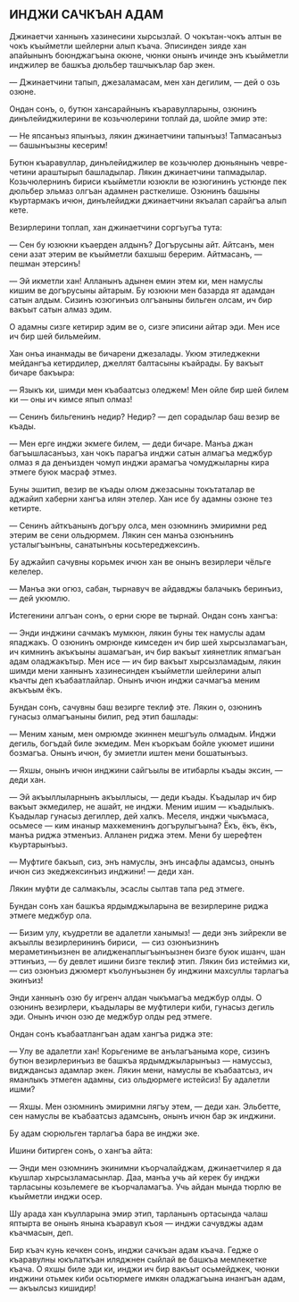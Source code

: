 ## ИНДЖИ САЧКЪАН АДАМ

Джинаетчи ханнынъ хазинесини хырсызлай.
О чокътан-чокъ алтын ве чокъ къыйметли шейлерни алып къача.
Эписинден зияде хан апайынынъ боюнджагъына окюне, чюнки онынъ ичинде энъ къыйметли инджилер ве башкъа дюльбер ташчыкълар бар экен.

— Джинаетчини тапып, джезаламасам, мен хан дегилим, — дей о озь озюне.

Ондан сонъ, о, бутюн хансарайнынъ къаравулларыны, озюнинъ динълейиджилерини ве козьчюлерини топлай да, шойле эмир эте:

— Не япсанъыз япынъыз, лякин джинаетчини тапынъыз!
Тапмасанъыз — башынъызны кесерим!

Бутюн къаравуллар, динълейиджилер ве козьчюлер дюньянынъ чевре-четини араштырып башладылар.
Лякин джинаетчини тапмадылар.
Козьчюлернинъ бириси къыйметли юзюкли ве юзюгининъ устюнде пек дюльбер эльмаз олгъан адамнен расткелише.
Озюнинъ башыны къуртармакъ ичюн, динълейиджи джинаетчини якъалап сарайгъа алып кете.

Везирлерини топлап, хан джинаетчини соргъугъа тута:

— Сен бу юзюкни къаерден алдынъ?
Догърусыны айт.
Айтсанъ, мен сени азат этерим ве къыйметли бахшыш берерим.
Айтмасанъ, — пешман этерсинъ!

— Эй икметли хан!
Алланынъ адынен емин этем ки, мен намуслы кишим ве догърусыны айтарым.
Бу юзюкни мен базарда ят адамдан сатын алдым.
Сизинъ юзюгинъиз олгъаныны бильген олсам, ич бир вакъыт сатын алмаз эдим.

О адамны сизге кетирир эдим ве о, сизге эписини айтар эди.
Мен исе ич бир шей бильмейим.

Хан онъа инанмады ве бичарени джезалады.
Укюм этиледжекни мейдангъа кетирдилер, джеллят балтасыны къайрады.
Бу вакъыт бичаре бакъыра:

— Языкъ ки, шимди мен къабаатсыз оледжем!
Мен ойле бир шей билем ки — оны ич кимсе япып олмаз!

— Сенинъ бильгенинъ недир?
Недир? — деп сорадылар баш везир ве къады.

— Мен ерге инджи экмеге билем, — деди бичаре.
Манъа джан багъышласанъыз, хан чокъ парагъа инджи сатын алмагъа меджбур олмаз я да денъизден чомуп инджи арамагъа чомуджыларны кира этмеге буюк масраф этмез.

Буны эшитип, везир ве къады олюм джезасыны токътаталар ве аджайип хаберни хангъа илян этелер.
Хан исе бу адамны озюне тез кетирте.

— Сенинъ айткъанынъ догъру олса, мен озюмнинъ эмиримни ред этерим ве сени ольдюрмем.
Лякин сен манъа озюнънинъ усталыгъынъны, санатынъны косьтереджексинъ.

Бу аджайип сачувны корьмек ичюн хан ве онынъ везирлери чёльге келелер.

— Манъа эки огюз, сабан, тырнавуч ве айдавджы балачыкъ беринъиз, — дей укюмлю.

Истегенини алгъан сонъ, о ерни сюре ве тырнай.
Ондан сонъ хангъа:

— Энди инджини сачмакъ мумкюн, лякин буны тек намуслы адам япаджакъ.
О озюнинъ омрюнде кимседен ич бир шей хырсызламагъан, ич кимнинъ акъкъыны ашамагъан, ич бир вакъыт хиянетлик япмагъан адам оладжакътыр.
Мен исе — ич бир вакъыт хырсызламадым, лякин шимди мени ханнынъ хазинесинден къыйметли шейлерини алып къачты деп къабаатлайлар.
Онынъ ичюн инджи сачмагъа меним акъкъым ёкъ.

Бундан сонъ, сачувны баш везирге теклиф эте.
Лякин о, озюнинъ гунасыз олмагъаныны билип, ред этип башлады:

— Меним ханым, мен омрюмде экиннен мешгъуль олмадым.
Инджи дегиль, богъдай биле экмедим.
Мен къоркъам бойле укюмет ишини бозмагъа.
Онынъ ичюн, бу эмиетли иштен мени бошатынъыз.

— Яхшы, онынъ ичюн инджини сайгъылы ве итибарлы къады эксин, — деди хан.

— Эй акъыллыларнынъ акъыллысы, — деди къады.
Къадылар ич бир вакъыт экмедилер, не ашайт, не инджи.
Меним ишим — къадылыкъ.
Къадылар гунасыз дегиллер, дей халкъ.
Меселя, инджи чыкъмаса, осьмесе — ким инаныр махкеменинъ догърулыгъына?
Ёкъ, ёкъ, ёкъ, манъа риджа этменъиз.
Алланен риджа этем.
Мени бу шерефтен къуртарынъыз.

— Муфтиге бакъып, сиз, энъ намуслы, энъ инсафлы адамсыз, онынъ ичюн сиз экеджексинъиз инджини! — деди хан.

Лякин муфти де салмакълы, эсаслы сылтав тапа ред этмеге.

Бундан сонъ хан башкъа ярдымджыларына ве везирлерине риджа этмеге меджбур ола.

— Бизим улу, къудретли ве адалетли ханымыз!
— деди энъ зийрекли ве акъыллы везирлерининъ бириси,
 — сиз озюнъизнинъ мераметинъизнен ве алидженаплыгъынъызнен бизге буюк ишанч, шан эттинъиз, — бу девлет ишини бизге теклиф этип.
Лякин биз истеймиз ки, — сиз озюнъиз джюмерт къолунъызнен бу инджини махсуллы тарлагъа экинъиз!

Энди ханнынъ озю бу игренч алдан чыкъмагъа меджбур олды.
О озюнинъ везирлери, къадылары ве муфтилери киби, гунасыз дегиль эди.
Онынъ ичюн озю де меджбур олды ред этмеге.

Ондан сонъ къабаатлангъан адам хангъа риджа эте:

— Улу ве адалетли хан!
Корьгениме ве анълагъаныма коре, сизинъ бутюн везирлеринъиз ве башкъа ярдымджыларынъыз — намуссыз, видждансыз адамлар экен.
Лякин мени, намуслы ве къабаатсыз, ич яманлыкъ этмеген адамны, сиз ольдюрмеге истейсиз!
Бу адалетли ишми?

— Яхшы.
Мен озюмнинъ эмиримни лягъу этем, — деди хан.
Эльбетте, сен намуслы ве къабаатсыз адамсынъ, онынъ ичюн бар эк инджини.

Бу адам сюрюльген тарлагъа бара ве инджи эке.

Ишини битирген сонъ, о хангъа айта:

— Энди мен озюмнинъ экинимни къорчалайджам, джинаетчилер я да къушлар хырсызламасынлар.
Даа, манъа учь ай керек бу инджи тарласыны козьлемеге ве къорчаламагъа.
Учь айдан мында тюрлю ве къыйметли инджи осер.

Шу арада хан къулларына эмир этип, тарланынъ ортасында чалаш яптырта ве онынъ янына къаравул къоя — инджи сачувджы адам къачмасын, деп.

Бир къач кунь кечкен сонъ, инджи сачкъан адам къача.
Гедже о къаравулны юкълаткъан иляджнен сыйлай ве башкъа мемлекетке къача.
О яхшы биле эди ки, инджи ич бир вакъыт осьмейджек, чюнки инджини отьмек киби осьтюрмеге имкян оладжагъына инангъан адам, — акъылсыз кишидир!
